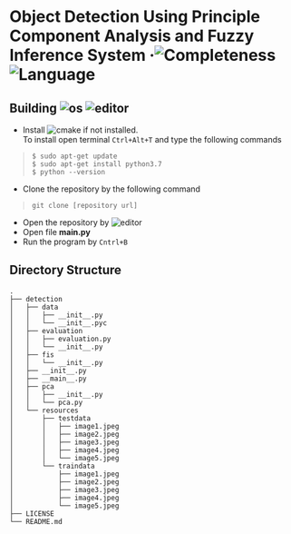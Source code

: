 # Object Detection Using Principle Component Analysis and Fuzzy Inference System &middot;![Completeness](https://img.shields.io/badge/completeness-0.5-green.svg) ![Language](https://img.shields.io/badge/python-3.7-blue.svg)

## Building ![os](https://img.shields.io/badge/os-linux-orange) ![editor](https://img.shields.io/badge/sublime_text-3-blue)
* Install ![cmake](https://img.shields.io/badge/python-3.7-blue) if not installed. <br>
To install open terminal `Ctrl+Alt+T` and type the following commands<br>
> `$ sudo apt-get update` <br>
> `$ sudo apt-get install python3.7` <br>
> `$ python --version` <br>
* Clone the repository by the following command <br>
> `git clone [repository url]` <br>
* Open the repository by ![editor](https://img.shields.io/badge/sublime_text-3-blue) <br>
* Open file **__main__.py** <br> 
* Run the program by `Cntrl+B` <br>

## Directory Structure
```
.
├── detection
│   ├── data
│   │   ├── __init__.py
│   │   └── __init__.pyc
│   ├── evaluation
│   │   ├── evaluation.py
│   │   └── __init__.py
│   ├── fis
│   │   └── __init__.py
│   ├── __init__.py
│   ├── __main__.py
│   ├── pca
│   │   ├── __init__.py
│   │   └── pca.py
│   └── resources
│       ├── testdata
│       │   ├── image1.jpeg
│       │   ├── image2.jpeg
│       │   ├── image3.jpeg
│       │   ├── image4.jpeg
│       │   └── image5.jpeg
│       └── traindata
│           ├── image1.jpeg
│           ├── image2.jpeg
│           ├── image3.jpeg
│           ├── image4.jpeg
│           └── image5.jpeg
├── LICENSE
└── README.md
```
